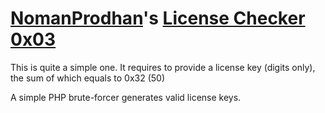 # [NomanProdhan](https://crackmes.one/user/NomanProdhan)'s [License Checker 0x03](https://crackmes.one/crackme/62072dd633c5d46c8bcbfd9b)

This is quite a simple one. It requires to provide a license key (digits only), the sum of which equals to 0x32 (50)

A simple PHP brute-forcer generates valid license keys.